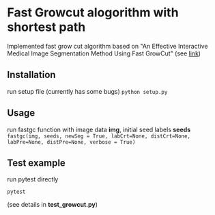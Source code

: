 # Fast Growcut alogorithm with shortest path 

Implemented fast grow cut algorithm based on "An Effective Interactive Medical Image Segmentation Method Using Fast GrowCut" (see [link](https://nac.spl.harvard.edu/files/nac/files/zhu-miccai2014.pdf))

## Installation
run setup file (currently has some bugs)
```python setup.py```

## Usage
run fastgc function with image data **img**, initial seed labels **seeds**
```fastgc(img, seeds, newSeg = True, labCrt=None, distCrt=None, labPre=None, distPre=None, verbose = True)```

## Test example
run pytest directly

```pytest```

(see details in **test_growcut.py**)